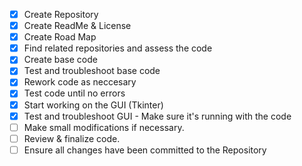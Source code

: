 - [x] Create Repository
- [x] Create ReadMe & License
- [x] Create Road Map
- [x] Find related repositories and assess the code
- [x] Create base code
- [x] Test and troubleshoot base code
- [x] Rework code as neccesary
- [x] Test code until no errors
- [x] Start working on the GUI (Tkinter)
- [x] Test and troubleshoot GUI - Make sure it's running with the code
- [ ] Make small modifications if necessary.
- [ ] Review & finalize code.
- [ ] Ensure all changes have been committed to the Repository
